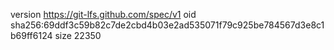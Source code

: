 version https://git-lfs.github.com/spec/v1
oid sha256:69ddf3c59b82c7de2cbd4b03e2ad535071f79c925be784567d3e8c1b69ff6124
size 22350
